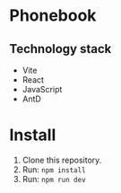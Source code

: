 # Phonebook
## Technology stack
- Vite
- React
- JavaScript
- AntD

# Install
1. Clone this repository.
2. Run:
```npm install```
3. Run:
```npm run dev```
